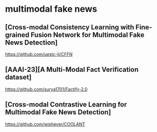 multimodal fake news
==
[Cross-modal Consistency Learning with Fine-grained Fusion Network for Multimodal Fake News Detection]
-
https://github.com/uestc-lj/CFFN

[AAAI-23][A Multi-Modal Fact Verification dataset]
-
https://github.com/surya1701/Factify-2.0

[Cross-modal Contrastive Learning for Multimodal Fake News Detection]
-
https://github.com/wishever/COOLANT
